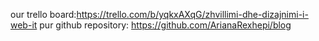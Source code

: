 our trello board:https://trello.com/b/yqkxAXqG/zhvillimi-dhe-dizajnimi-i-web-it
pur github repository: https://github.com/ArianaRexhepi/blog
